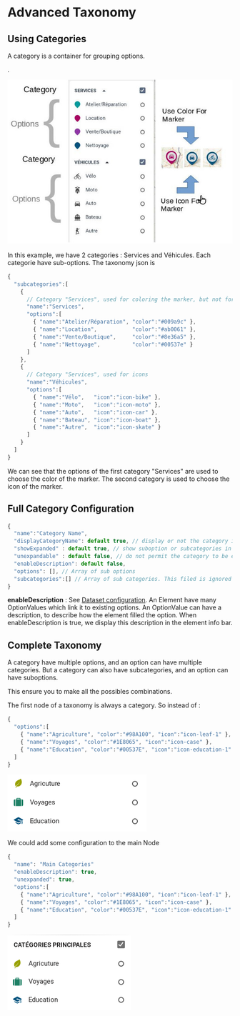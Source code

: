 Advanced Taxonomy
============

Using Categories
---------------

A category is a container for grouping options.

.

![alt img](images/option-category-simple.jpg "Grouping options")

In this example, we have 2 categories : Services and Véhicules. Each categorie have sub-options. The taxonomy json is

```javascript
{
  "subcategories":[
    {
      // Category "Services", used for coloring the marker, but not for the icon
      "name":"Services",
      "options":[
        { "name":"Atelier/Réparation", "color":"#009a9c" },
        { "name":"Location",           "color":"#ab0061" },
        { "name":"Vente/Boutique",     "color":"#8e36a5" },
        { "name":"Nettoyage",          "color":"#00537e" }
      ]
    },
    {
      // Category "Services", used for icons
      "name":"Véhicules",
      "options":[
        { "name":"Vélo",   "icon":"icon-bike" },
        { "name":"Moto",   "icon":"icon-moto" },
        { "name":"Auto",   "icon":"icon-car" },
        { "name":"Bateau", "icon":"icon-boat" },
        { "name":"Autre",  "icon":"icon-skate" }
      ]
    }
  ]
}
```

We can see that the options of the first category "Services" are used to choose the color of the marker. The second category is used to choose the icon of the marker.

Full Category Configuration
----------------------

```javascript
{
  "name":"Category Name",
  "displayCategoryName": default true, // display or not the category in the filters tree
  "showExpanded" : default true, // show suboption or subcategories in inistial state
  "unexpandable" : default false, // do not permit the category to be expanded/unexpanded
  "enableDescription": default false, 
  "options": [], // Array of sub options
  "subcategories":[] // Array of sub categories. This filed is ignored when sub options are provided
}
```

**enableDescription** : See [Dataset configuration](dataset.md). An Element have many OptionValues which link it to existing options. An OptionValue can have a description, to describe how the element filled the option. When enableDescription is true, we display this description in the element info bar.

Complete Taxonomy
----------------

A category have multiple options, and an option can have multiple categories.
But a category can also have subcategories, and an option can have suboptions.

This ensure you to make all the possibles combinations.

The first node of a taxonomy is always a category. So instead of :

```javascript
{
  "options":[
    { "name":"Agriculture", "color":"#98A100", "icon":"icon-leaf-1" },    
    { "name":"Voyages", "color":"#1E8065", "icon":"icon-case" },
    { "name":"Education", "color":"#00537E", "icon":"icon-education-1" }
  ]  
}
```

![Basic options](images/basic-options.png)

We could add some configuration to the main Node

```javascript
{
  "name": "Main Categories"
  "enableDescription": true,
  "unexpanded": true,
  "options":[
    { "name":"Agriculture", "color":"#98A100", "icon":"icon-leaf-1" },    
    { "name":"Voyages", "color":"#1E8065", "icon":"icon-case" },
    { "name":"Education", "color":"#00537E", "icon":"icon-education-1" }
  ]  
}
```

![With category](images/basic-options-with-category.png)





